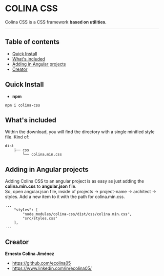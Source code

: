 # COLINA CSS

Colina CSS is a CSS framework **based on utilities**.
___
## Table of contents

- [Quick Install](#quick-install)
- [What's included](#whats-included)
- [Adding in Angular projects](#adding-in-angular-projects)
- [Creator](#creator)

## Quick Install

- **npm**
```
npm i colina-css
```
## What's included 

Within the download, you will find the directory with a single minified style file. Kind of:

```
dist
    ├── css
        └── colina.min.css
```

## Adding in Angular projects
Adding Colina CSS to an angular project is as easy as just adding the **colina.min.css** to **angular.json** file.<br>
So, open angular.json file, inside of projects → project-name → architect → styles. Add a new item to it with the path for colina.min.css.
```
...
    "styles": [
        "node_modules/colina-css/dist/css/colina.min.css",
        "src/styles.css"
    ],
...
```

## Creator

**Ernesto Colina Jiménez**

- <https://github.com/ecolina05>
- <https://www.linkedin.com/in/ecolina05/>